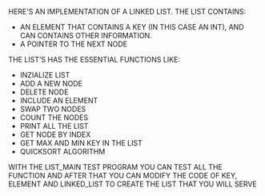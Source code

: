 HERE'S AN IMPLEMENTATION OF A LINKED LIST. 
THE LIST CONTAINS: 
 - AN ELEMENT THAT CONTAINS A KEY (IN THIS CASE AN INT), AND CAN CONTAINS OTHER INFORMATION.
 - A POINTER TO THE NEXT NODE 

THE LIST'S HAS THE ESSENTIAL FUNCTIONS LIKE:
 - INZIALIZE LIST
 - ADD A NEW NODE
 - DELETE NODE
 - INCLUDE AN ELEMENT
 - SWAP TWO NODES
 - COUNT THE NODES
 - PRINT ALL THE LIST
 - GET NODE BY INDEX
 - GET MAX AND MIN KEY IN THE LIST
 - QUICKSORT ALGORITHM

 WITH THE LIST_MAIN TEST PROGRAM YOU CAN TEST ALL THE FUNCTION AND AFTER THAT YOU CAN MODIFY THE CODE OF KEY, ELEMENT AND LINKED_LIST TO CREATE THE LIST THAT YOU WILL SERVE
